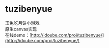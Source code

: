 tuzibenyue
==========
玉兔吃月饼小游戏  
原生canvas实现  
在线demo：[http://idoube.com/proj/tuzibenyue/](http://idoube.com/proj/tuzibenyue/)
